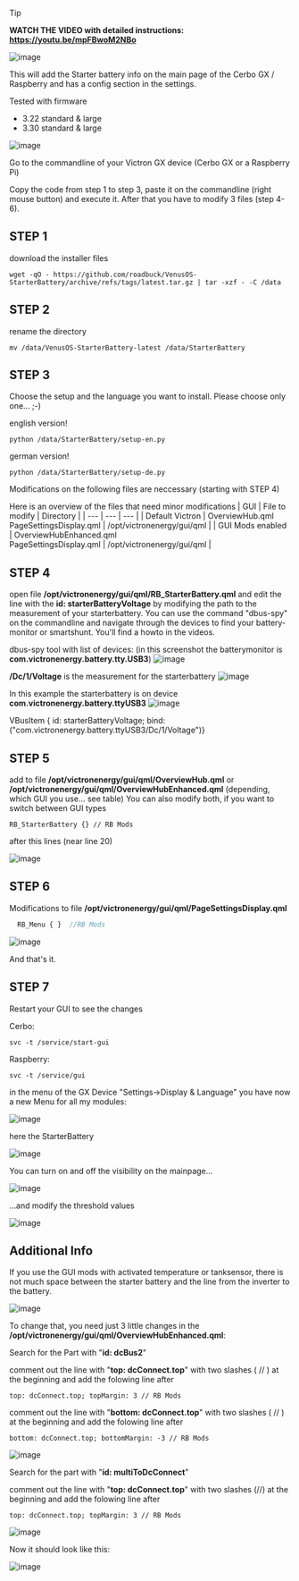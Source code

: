 > [!TIP]
> **WATCH THE VIDEO with detailed instructions: https://youtu.be/mpFBwoM2NBo**
> 
> ![image](https://github.com/roadbuck/VenusOS-StarterBattery/assets/164482499/9c5f5054-0ab9-42a3-8bfb-048b85086d9f)


This will add the Starter battery info on the main page of the Cerbo GX / Raspberry and has a config section in the settings.

Tested with firmware
- 3.22 standard & large
- 3.30 standard & large

![image](https://github.com/roadbuck/VenusOS-StarterBattery/assets/164482499/1145eb5b-6487-476e-a5e8-aba6b58d941c)

Go to the commandline of your Victron GX device (Cerbo GX or a Raspberry Pi)

Copy the code from step 1 to step 3, paste it on the commandline (right mouse button) and execute it. After that you have to modify 3 files (step 4-6).

## STEP 1

download the installer files
```
wget -qO - https://github.com/roadbuck/VenusOS-StarterBattery/archive/refs/tags/latest.tar.gz | tar -xzf - -C /data
```
## STEP 2
rename the directory
```
mv /data/VenusOS-StarterBattery-latest /data/StarterBattery
```
## STEP 3
Choose the setup and the language you want to install. Please choose only one... ;-)

english version!
```
python /data/StarterBattery/setup-en.py
```
german version!
```
python /data/StarterBattery/setup-de.py
```
Modifications on the following files are neccessary (starting with STEP 4)

Here is an overview of the files that need minor modifications
| GUI | File to modify | Directory |
| --- | --- | --- |
| Default Victron | OverviewHub.qml<br>PageSettingsDisplay.qml | /opt/victronenergy/gui/qml |
| GUI Mods enabled | OverviewHubEnhanced.qml<br>PageSettingsDisplay.qml | /opt/victronenergy/gui/qml |

## STEP 4
open file **/opt/victronenergy/gui/qml/RB_StarterBattery.qml** and edit the line with the **id: starterBatteryVoltage** by modifying the path to the measurement of your starterbattery. You can use the command "dbus-spy" on the commandline and navigate through the devices to find your battery-monitor or smartshunt. You'll find a howto in the videos.

dbus-spy tool with list of devices:
(in this screenshot the batterymonitor is **com.victronenergy.battery.tty.USB3**)
![image](https://github.com/roadbuck/VenusOS-StarterBattery/assets/164482499/e88fd76e-4910-43a4-9483-a938c75e633b)

**/Dc/1/Voltage** is the measurement for the starterbattery
![image](https://github.com/roadbuck/VenusOS-StarterBattery/assets/164482499/85597c24-5cc6-4529-9f90-7b622fb99e1f)

In this example the starterbattery is on device **com.victronenergy.battery.ttyUSB3**
![image](https://github.com/roadbuck/VenusOS-StarterBattery/assets/164482499/e0f6e816-27eb-4fa5-a482-b8420921c46b)

VBusItem { id: starterBatteryVoltage; bind:("com.victronenergy.battery.ttyUSB3/Dc/1/Voltage")}

## STEP 5
add to file **/opt/victronenergy/gui/qml/OverviewHub.qml** or **/opt/victronenergy/gui/qml/OverviewHubEnhanced.qml** (depending, which GUI you use... see table) You can also modify both, if you want to switch between GUI types
```
RB_StarterBattery {} // RB Mods
```
after this lines (near line 20)

![image](https://github.com/roadbuck/VenusOS-StarterBattery/assets/164482499/ffd64506-2d11-49b4-a8b8-711fe9f2dab6)

## STEP 6
Modifications to file **/opt/victronenergy/gui/qml/PageSettingsDisplay.qml**
```qml
  RB_Menu { }  //RB Mods
```
![image](https://github.com/roadbuck/VenusOS-StarterBattery/assets/164482499/0c79c4ec-96e1-4cc0-be6e-96f764d3dc02)

And that's it. 

## STEP 7
Restart your GUI to see the changes

Cerbo:
```
svc -t /service/start-gui
```

Raspberry: 
```
svc -t /service/gui
```

in the menu of the GX Device "Settings->Display & Language" you have now a new Menu for all my modules:

![image](https://github.com/roadbuck/VenusOS-StarterBattery/assets/164482499/0dedceea-34db-4b47-8d50-88bf184e0683)

here the StarterBattery

![image](https://github.com/roadbuck/VenusOS-StarterBattery/assets/164482499/85dfc947-8469-4917-aeb5-0f7a847ad503)

You can turn on and off the visibility on the mainpage...

![image](https://github.com/roadbuck/VenusOS-StarterBattery/assets/164482499/c056de57-57cf-451b-8169-b8a06c139056)

...and modify the threshold values

![image](https://github.com/roadbuck/VenusOS-StarterBattery/assets/164482499/f07a5ca5-0833-4af6-8215-a4882a4df7b7)

## Additional Info
If you use the GUI mods with activated temperature or tanksensor, there is not much space between the starter battery and the line from the inverter to the battery.

![image](https://github.com/roadbuck/VenusOS-StarterBattery/assets/164482499/c2173458-e899-4182-b449-2706834a0bb3)

To change that, you need just 3 little changes in the **/opt/victronenergy/gui/qml/OverviewHubEnhanced.qml**:

Search for the Part with "**id: dcBus2**"

comment out the line with "**top: dcConnect.top**" with two slashes ( // ) at the beginning
and add the folowing line after
```
top: dcConnect.top; topMargin: 3 // RB Mods
```
comment out the line with "**bottom: dcConnect.top**" with two slashes ( // ) at the beginning
and add the folowing line after
```
bottom: dcConnect.top; bottomMargin: -3 // RB Mods
```
![image](https://github.com/roadbuck/VenusOS-StarterBattery/assets/164482499/8f7c3a46-8c1d-4ac8-b16b-2f1cee4ddbde)

Search for the part with "**id: multiToDcConnect**"

comment out the line with "**top: dcConnect.top**" with two slashes (//) at the beginning
and add the folowing line after
```
top: dcConnect.top; topMargin: 3 // RB Mods
```
![image](https://github.com/roadbuck/VenusOS-StarterBattery/assets/164482499/158d96d4-86bf-4157-8431-3c61a3215665)

Now it should look like this:

![image](https://github.com/roadbuck/VenusOS-StarterBattery/assets/164482499/377bb176-22ef-4770-b6e5-dfc60303d352)

